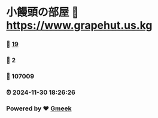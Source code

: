 # 小饅頭の部屋 :link: https://www.grapehut.us.kg 
### :page_facing_up: [19](https://www.grapehut.us.kg/tag.html) 
### :speech_balloon: 2 
### :hibiscus: 107009 
### :alarm_clock: 2024-11-30 18:26:26 
### Powered by :heart: [Gmeek](https://github.com/Meekdai/Gmeek)
